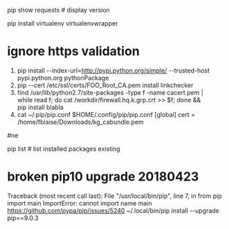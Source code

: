 pip show requests # display version

pip install virtualenv virtualenvwrapper

# ignore https validation
1) pip install --index-url=http://pypi.python.org/simple/ --trusted-host pypi.python.org  pythonPackage
2) pip --cert /etc/ssl/certs/FOO_Root_CA.pem install linkchecker
3) find /usr/lib/python2.7/site-packages -type f -name cacert.pem | \
	while read f; do cat /workdir/firewall.hq.k.grp.crt >> $f; done && \
	pip install blabla
4) cat ~/.pip/pip.conf 
   $HOME/.config/pip/pip.conf
[global]
cert = /home/fblaise/Downloads/kg_cabundle.pem

#ne

pip list # list installed packages existing

# broken pip10 upgrade 20180423
Traceback (most recent call last):
  File "/usr/local/bin/pip", line 7, in <module>
    from pip import main
ImportError: cannot import name main
https://github.com/pypa/pip/issues/5240
~/.local/bin/pip install --upgrade pip==9.0.3
